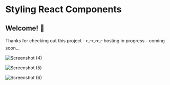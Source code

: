 # Styling React Components

## Welcome! 👋
Thanks for checking out this project - 👉👉👉 hosting in progress - coming soon...


![Screenshot (4)](https://github.com/Udeme01/styling-react-components/assets/92237367/fd88655b-2aa5-4789-a412-2be3672d9bee)

![Screenshot (5)](https://github.com/Udeme01/styling-react-components/assets/92237367/38535c70-cc5f-4a84-9c48-ef3d794dc593)

![Screenshot (6)](https://github.com/Udeme01/styling-react-components/assets/92237367/b9ef61b5-67bd-4133-858b-f54f01b8de2c)
